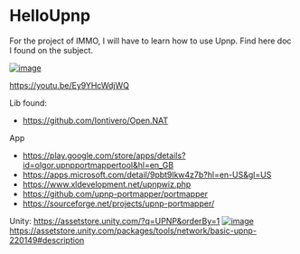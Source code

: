 # HelloUpnp
For the project of IMMO, I will have to learn how to use Upnp. Find here doc I found on the subject.


[![image](https://github.com/EloiStree/HelloUpnp/assets/20149493/f64d21f7-fb2d-4bbe-a065-7466ef049f14)](https://youtu.be/Ey9YHcWdjWQ)

https://youtu.be/Ey9YHcWdjWQ


Lib found:
- https://github.com/lontivero/Open.NAT

App 
- https://play.google.com/store/apps/details?id=olgor.upnpportmappertool&hl=en_GB
- https://apps.microsoft.com/detail/9pbt9lkw4z7b?hl=en-US&gl=US
- https://www.xldevelopment.net/upnpwiz.php
- https://github.com/upnp-portmapper/portmapper
- https://sourceforge.net/projects/upnp-portmapper/

Unity: https://assetstore.unity.com/?q=UPNP&orderBy=1
[![image](https://github.com/EloiStree/HelloUpnp/assets/20149493/4101ff7e-39b4-4ee7-b24b-e7b47d659804)](https://assetstore.unity.com/packages/tools/network/basic-upnp-220149#description)
https://assetstore.unity.com/packages/tools/network/basic-upnp-220149#description
